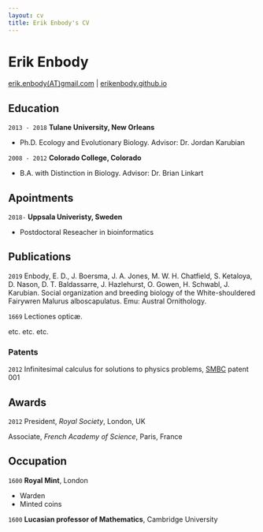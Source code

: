 ```yaml
---
layout: cv
title: Erik Enbody's CV
---
```

# Erik Enbody

<div id="webaddress">
<a href="erik.enbody(AT)gmail.com">erik.enbody(AT)gmail.com</a>
| <a href="https://erikenbody.github.io">erikenbody.github.io</a>
</div>


## Education


`2013 - 2018`
__Tulane University, New Orleans__

- Ph.D. Ecology and Evolutionary Biology. Advisor: Dr. Jordan Karubian

`2008 - 2012`
__Colorado College, Colorado__

- B.A. with Distinction in Biology. Advisor: Dr. Brian Linkart

## Apointments

`2018-`
__Uppsala Univeristy, Sweden__

  - Postdoctoral Reseacher in bioinformatics

## Publications

`2019`
Enbody, E. D., J. Boersma, J. A. Jones, M. W. H. Chatfield, S. Ketaloya, D. Nason, D. T. Baldassarre, J. Hazlehurst, O. Gowen, H. Schwabl, J. Karubian. Social organization and breeding biology of the White-shouldered Fairywren Malurus alboscapulatus. Emu: Austral Ornithology. 

`1669`
Lectiones opticæ.

etc. etc. etc.

### Patents

`2012`
Infinitesimal calculus for solutions to physics problems, [SMBC](http://www.techdirt.com/articles/20121011/09312820678/if-patents-had-been-around-time-newton.shtml) patent 001

## Awards

`2012`
President, *Royal Society*, London, UK

Associate, *French Academy of Science*, Paris, France






## Occupation

`1600`
__Royal Mint__, London

- Warden
- Minted coins

`1600`
__Lucasian professor of Mathematics__, Cambridge University



<!-- ### Footer

Last updated: May 2013 -->


